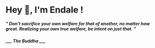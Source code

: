<h1 title="head"> Hey 👋, I'm Endale !</h1>

**<h5><i>" Don’t sacrifice your own welfare for that of another, no matter how great. Realizing your own true welfare, be intent on just that. "</i></h5>**

*<b>___ The Buddha ___</b>*
